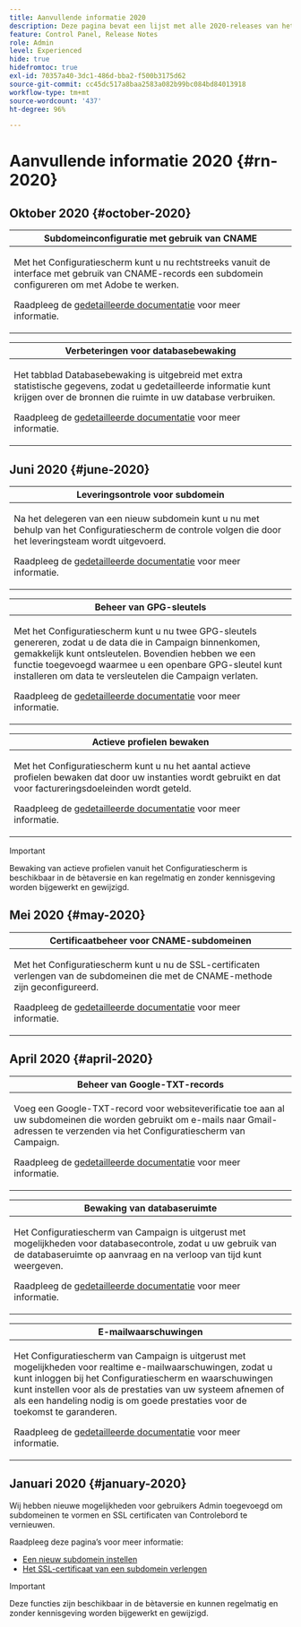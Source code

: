 ```yaml
---
title: Aanvullende informatie 2020
description: Deze pagina bevat een lijst met alle 2020-releases van het Configuratiescherm.
feature: Control Panel, Release Notes
role: Admin
level: Experienced
hide: true
hidefromtoc: true
exl-id: 70357a40-3dc1-486d-bba2-f500b3175d62
source-git-commit: cc45dc517a8baa2583a082b99bc084bd84013918
workflow-type: tm+mt
source-wordcount: '437'
ht-degree: 96%

---
```


# Aanvullende informatie 2020 {#rn-2020}

## Oktober 2020 {#october-2020}

<table>
<thead>
<tr>
<th><strong>Subdomeinconfiguratie met gebruik van CNAME</strong><br/></th>
</tr>
</thead>
<tbody>
<tr>
<td>
<p>Met het Configuratiescherm kunt u nu rechtstreeks vanuit de interface met gebruik van CNAME-records een subdomein configureren om met Adobe te werken.</p><p>Raadpleeg de <a href="../subdomains-certificates/using/setting-up-new-subdomain.md">gedetailleerde documentatie</a> voor meer informatie.</p>
</td>
</tr>
</tbody>
</table>

<table>
<thead>
<tr>
<th><strong>Verbeteringen voor databasebewaking</strong><br/></th>
</tr>
</thead>
<tbody>
<tr>
<td>
<p>Het tabblad Databasebewaking is uitgebreid met extra statistische gegevens, zodat u gedetailleerde informatie kunt krijgen over de bronnen die ruimte in uw database verbruiken.</p><p>Raadpleeg de <a href="../performance-monitoring/using/database-monitoring.md">gedetailleerde documentatie</a> voor meer informatie.</p>
</td>
</tr>
</tbody>
</table>

## Juni 2020 {#june-2020}

<table>
<thead>
<tr>
<th><strong>Leveringsontrole voor subdomein</strong><br/></th>
</tr>
</thead>
<tbody>
<tr>
<td>
<p>Na het delegeren van een nieuw subdomein kunt u nu met behulp van het Configuratiescherm de controle volgen die door het leveringsteam wordt uitgevoerd.</p><p>Raadpleeg de <a href="../subdomains-certificates/using/setting-up-new-subdomain.md">gedetailleerde documentatie</a> voor meer informatie.</p>
</td>
</tr>
</tbody>
</table>

<table>
<thead>
<tr>
<th><strong>Beheer van GPG-sleutels</strong><br/></th>
</tr>
</thead>
<tbody>
<tr>
<td>
<p>Met het Configuratiescherm kunt u nu twee GPG-sleutels genereren, zodat u de data die in Campaign binnenkomen, gemakkelijk kunt ontsleutelen. Bovendien hebben we een functie toegevoegd waarmee u een openbare GPG-sleutel kunt installeren om data te versleutelen die Campaign verlaten.</p><p>Raadpleeg de <a href="../instances-settings/using/gpg-keys-management.md">gedetailleerde documentatie</a> voor meer informatie.</p>
</td>
</tr>
</tbody>
</table>

<table>
<thead>
<tr>
<th><strong>Actieve profielen bewaken</strong><br/></th>
</tr>
</thead>
<tbody>
<tr>
<td>
<p>Met het Configuratiescherm kunt u nu het aantal actieve profielen bewaken dat door uw instanties wordt gebruikt en dat voor factureringsdoeleinden wordt geteld.</p><p>Raadpleeg de <a href="../performance-monitoring/using/active-profiles-monitoring.md">gedetailleerde documentatie</a> voor meer informatie.</p>
</td>
</tr>
</tbody>
</table>

>[!IMPORTANT]
>
>Bewaking van actieve profielen vanuit het Configuratiescherm is beschikbaar in de bètaversie en kan regelmatig en zonder kennisgeving worden bijgewerkt en gewijzigd.

## Mei 2020 {#may-2020}

<table>
<thead>
<tr>
<th><strong>Certificaatbeheer voor CNAME-subdomeinen</strong><br/></th>
</tr>
</thead>
<tbody>
<tr>
<td>
<p>Met het Configuratiescherm kunt u nu de SSL-certificaten verlengen van de subdomeinen die met de CNAME-methode zijn geconfigureerd.</p><p>Raadpleeg de <a href="../subdomains-certificates/using/renewing-subdomain-certificate.md">gedetailleerde documentatie</a> voor meer informatie.</p>
</td>
</tr>
</tbody>
</table>

## April 2020 {#april-2020}

<table>
<thead>
<tr>
<th><strong>Beheer van Google-TXT-records</strong><br/></th>
</tr>
</thead>
<tbody>
<tr>
<td>
<p>Voeg een Google-TXT-record voor websiteverificatie toe aan al uw subdomeinen die worden gebruikt om e-mails naar Gmail-adressen te verzenden via het Configuratiescherm van Campaign.</p><p>Raadpleeg de <a href="../subdomains-certificates/using/managing-txt-records.md">gedetailleerde documentatie</a> voor meer informatie.</p>
</td>
</tr>
</tbody>
</table>

<table>
<thead>
<tr>
<th><strong>Bewaking van databaseruimte</strong><br/></th>
</tr>
</thead>
<tbody>
<tr>
<td>
<p>Het Configuratiescherm van Campaign is uitgerust met mogelijkheden voor databasecontrole, zodat u uw gebruik van de databaseruimte op aanvraag en na verloop van tijd kunt weergeven.</p><p>Raadpleeg de <a href="../performance-monitoring/using/database-monitoring.md">gedetailleerde documentatie</a> voor meer informatie.</p>
</td>
</tr>
</tbody>
</table>

<table>
<thead>
<tr>
<th><strong>E-mailwaarschuwingen</strong><br/></th>
</tr>
</thead>
<tbody>
<tr>
<td>
<p>Het Configuratiescherm van Campaign is uitgerust met mogelijkheden voor realtime e-mailwaarschuwingen, zodat u kunt inloggen bij het Configuratiescherm en waarschuwingen kunt instellen voor als de prestaties van uw systeem afnemen of als een handeling nodig is om goede prestaties voor de toekomst te garanderen.</p><p>Raadpleeg de <a href="../performance-monitoring/using/email-alerting.md">gedetailleerde documentatie</a> voor meer informatie.</p>
</td>
</tr>
</tbody>
</table>

## Januari 2020 {#january-2020}

Wij hebben nieuwe mogelijkheden voor gebruikers Admin toegevoegd om subdomeinen te vormen en SSL certificaten van Controlebord te vernieuwen.

Raadpleeg deze pagina’s voor meer informatie:
* [Een nieuw subdomein instellen](../subdomains-certificates/using/setting-up-new-subdomain.md)
* [Het SSL-certificaat van een subdomein verlengen](../subdomains-certificates/using/renewing-subdomain-certificate.md)

>[!IMPORTANT]
>
>Deze functies zijn beschikbaar in de bètaversie en kunnen regelmatig en zonder kennisgeving worden bijgewerkt en gewijzigd.
